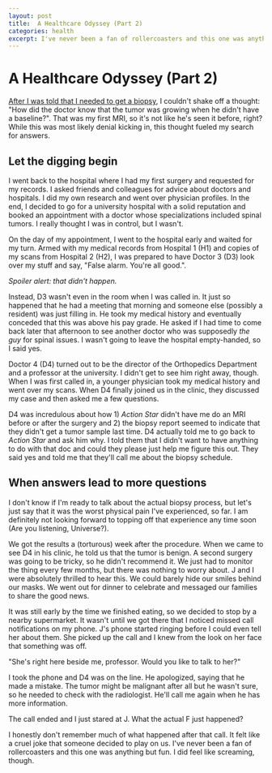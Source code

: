 ```yaml
---
layout: post
title:  A Healthcare Odyssey (Part 2)
categories: health
excerpt: I've never been a fan of rollercoasters and this one was anything but fun.
---
```


# A Healthcare Odyssey (Part 2)

[After I was told that I needed to get a biopsy](https://rialitybytes.github.io/writing/odyssey-1/), I couldn't shake off a thought: "How did the doctor know that the tumor was growing when he didn't have a baseline?". That was my first MRI, so it's not like he's seen it before, right? While this was most likely denial kicking in, this thought fueled my search for answers.

## Let the digging begin

I went back to the hospital where I had my first surgery and requested for my records. I asked friends and colleagues for advice about doctors and hospitals. I did my own research and went over physician profiles. In the end, I decided to go for a university hospital with a solid reputation and booked an appointment with a doctor whose specializations included spinal tumors. I really thought I was in control, but I wasn't.

On the day of my appointment, I went to the hospital early and waited for my turn. Armed with my medical records from Hospital 1 (H1) and copies of my scans from Hospital 2 (H2), I was prepared to have Doctor 3 (D3) look over my stuff and say, "False alarm. You're all good.". 

_Spoiler alert: that didn't happen._

Instead, D3 wasn't even in the room when I was called in. It just so happened that he had a meeting that morning and someone else (possibly a resident) was just filling in. He took my medical history and eventually conceded that this was above his pay grade. He asked if I had time to come back later that afternoon to see another doctor who was supposedly _the guy_ for spinal issues. I wasn't going to leave the hospital empty-handed, so I said yes.

Doctor 4 (D4) turned out to be the director of the Orthopedics Department and a professor at the university. I didn't get to see him right away, though. When I was first called in, a younger physician took my medical history and went over my scans. When D4 finally joined us in the clinic, they discussed my case and then asked me a few questions. 

D4 was incredulous about how 1) _Action Star_ didn't have me do an MRI before or after the surgery and 2) the biopsy report seemed to indicate that they didn't get a tumor sample last time. D4 actually told me to go back to _Action Star_ and ask him why. I told them that I didn't want to have anything to do with that doc and could they please just help me figure this out. They said yes and told me that they'll call me about the biopsy schedule.

## When answers lead to more questions

I don't know if I'm ready to talk about the actual biopsy process, but let's just say that it was the worst physical pain I've experienced, so far. I am definitely not looking forward to topping off that experience any time soon (Are you listening, Universe?).

We got the results a (torturous) week after the procedure. When we came to see D4 in his clinic, he told us that the tumor is benign. A second surgery was going to be tricky, so he didn't recommend it. We just had to monitor the thing every few months, but there was nothing to worry about. J and I were absolutely thrilled to hear this. We could barely hide our smiles behind our masks. We went out for dinner to celebrate and messaged our families to share the good news.

It was still early by the time we finished eating, so we decided to stop by a nearby supermarket. It wasn't until we got there that I noticed missed call notifications on my phone. J's phone started ringing before I could even tell her about them. She picked up the call and I knew from the look on her face that something was off.

"She's right here beside me, professor. Would you like to talk to her?"

I took the phone and D4 was on the line. He apologized, saying that he made a mistake. The tumor might be malignant after all but he wasn't sure, so he needed to check with the radiologist. He'll call me again when he has more information.

The call ended and I just stared at J. What the actual F just happened?

I honestly don't remember much of what happened after that call. It felt like a cruel joke that someone decided to play on us. I've never been a fan of rollercoasters and this one was anything but fun. I did feel like screaming, though.
